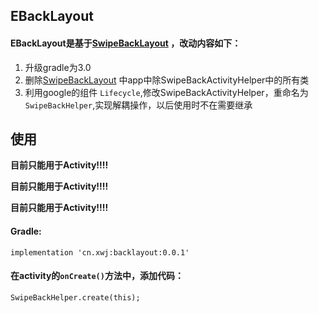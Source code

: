 ## EBackLayout

#### EBackLayout是基于[SwipeBackLayout](https://github.com/ikew0ng/SwipeBackLayout) ，改动内容如下：

1. 升级gradle为3.0
2. 删除[SwipeBackLayout](https://github.com/ikew0ng/SwipeBackLayout) 中app中除SwipeBackActivityHelper中的所有类
3. 利用google的组件 `Lifecycle`,修改SwipeBackActivityHelper，重命名为`SwipeBackHelper`,实现解耦操作，以后使用时不在需要继承

## 使用

**目前只能用于Activity!!!!**

**目前只能用于Activity!!!!**

**目前只能用于Activity!!!!**

#### Gradle:

	implementation 'cn.xwj:backlayout:0.0.1'

#### 在activity的`onCreate()`方法中，添加代码：

	SwipeBackHelper.create(this);